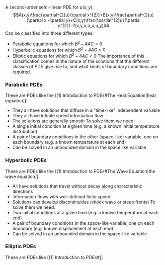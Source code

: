 A second-order semi-linear PDE for $u(x,y)$:
$$A(x,y)\frac{\partial^{2}u}{\partial x^{2}}+B(x,y)\frac{\partial^{2}u}{\partial x ~\partial y}+C(x,y)\frac{\partial^{2}u}{\partial y^{2}}=f(x,y,u,u_x,u_y)$$
Can be classified into three different types:
- Parabolic equations for which $B^{2}-4AC=0$
- Hyperbolic equations for which $B^{2}-4AC>0$
- Elliptic equations for which $B^{2}-4AC<0$
The importance of this classification comes in the nature of the solutions that the different classes of PDE give rise to, and what kinds of boundary conditions are required.
### Parabolic PDEs
These are PDEs like the [[1) Introduction to PDEs#The Heat Equation|heat equation]]:
- They all have solutions that diffuse in a "time-like" independent variable
- They all have infinite speed information flow
- The solutions are generally smooth
To solve them we need:
- A single initial condition at a given time (e.g. a known initial temperature distribution)
- A pair of boundary conditions in the other (space-like) variable, one on each boundary (e.g. a known temperature at each end)
- Can be solved in an unbounded domain in the space like variable
### Hyperbolic PDEs
These are PDEs like the [[1) Introduction to PDEs#The Wave Equation|the wave equation]]:
- All have solutions that travel without decay along characteristic directions
- Information flows with well-defined finite speed
- Solutions can develop discontinuities (shock wave or steep fronts)
To solve them we need:
- Two initial conditions at a given time (e.g. a known temperature at each end)
- A pair of boundary conditions in the space-like variable, one on each boundary (e.g. known displacement at each end)
- Can be solved in an unbounded domain in the space-like variable
### Elliptic PDEs
These are PDEs like [[1) Introduction to PDEs#]]